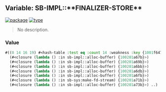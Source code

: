## Variable: SB-IMPL::\*\*FINALIZER-STORE\*\*
[![package](https://img.shields.io/badge/Package-SB--IMPL-5f9ea0.svg?style=social&colorA=999999)](../) [![type](https://img.shields.io/badge/Type-Variable-5f9ea0.svg?style=social&colorA=999999)](../#variable) 

> No description.

### Value
```cl
#((0 14 16 19) #<hash-table :test eq :count 14 :weakness :key {1001f64703}> 19
  (#<closure (lambda () :in sb-impl::alloc-buffer) {100201a67b}>)
  (#<closure (lambda () :in sb-impl::alloc-buffer) {100201a69b}>)
  (#<closure (lambda () :in sb-impl::alloc-buffer) {100201a6bb}>)
  (#<closure (lambda () :in sb-impl::alloc-buffer) {100201a6db}>)
  (#<closure (lambda () :in sb-impl::alloc-buffer) {100201a6fb}>)
  (#<closure (lambda () :in sb-sys:make-fd-stream) {100201a71b}>)
  (#<closure (lambda () :in sb-impl::alloc-buffer) {100201a73b}>) ..)
```
